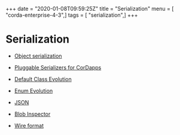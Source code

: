 +++
date = "2020-01-08T09:59:25Z"
title = "Serialization"
menu = [ "corda-enterprise-4-3",]
tags = [ "serialization",]
+++


# Serialization


* [Object serialization](serialization.md)

* [Pluggable Serializers for CorDapps](cordapp-custom-serializers.md)

* [Default Class Evolution](serialization-default-evolution.md)

* [Enum Evolution](serialization-enum-evolution.md)

* [JSON](json.md)

* [Blob Inspector](blob-inspector.md)

* [Wire format](wire-format.md)



